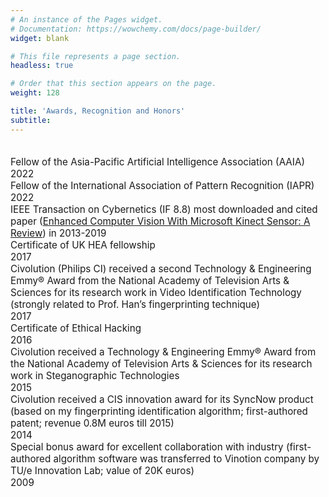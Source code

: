 ```yaml
---
# An instance of the Pages widget.
# Documentation: https://wowchemy.com/docs/page-builder/
widget: blank

# This file represents a page section.
headless: true

# Order that this section appears on the page.
weight: 128

title: 'Awards, Recognition and Honors'
subtitle:
---
```


<div class="view-list-item" style="padding-top: 20px;font-size: 0.95rem;">
Fellow of the Asia-Pacific Artificial Intelligence Association (AAIA)
  <div class="article-metadata">
  <span >
      2022</span>
  </div>
</div>

<div class="view-list-item" style="font-size: 0.95rem;">
Fellow of the International Association of Pattern Recognition (IAPR)
  <div class="article-metadata">
  <span >
      2022</span>
  </div>
</div>

<div class="view-list-item" style="font-size: 0.95rem;">
IEEE Transaction on Cybernetics (IF 8.8) most downloaded and cited paper (<a href="https://ieeexplore.ieee.org/abstract/document/6547194" target="_blank">Enhanced Computer Vision With Microsoft Kinect Sensor: A Review</a>) in 2013-2019
</div>

<div class="view-list-item" style="font-size: 0.95rem;">
Certificate of UK HEA fellowship
  <div class="article-metadata">
  <span >
      2017</span>
  </div>
</div>

<div class="view-list-item" style="font-size: 0.95rem;">
Civolution (Philips CI) received a second Technology & Engineering Emmy® Award from the National Academy of Television Arts & Sciences for its research work in Video Identification Technology (strongly related to Prof. Han’s fingerprinting technique)
  <div class="article-metadata">
  <span >
      2017</span>
  </div>
</div>

<div class="view-list-item" style="font-size: 0.95rem;">
Certificate of Ethical Hacking
  <div class="article-metadata">
  <span >
      2016</span>
  </div>
</div>

<div class="view-list-item" style="font-size: 0.95rem;">
Civolution received a Technology & Engineering Emmy® Award from the National Academy of Television Arts & Sciences for its research work in Steganographic Technologies
  <div class="article-metadata">
  <span >
      2015</span>
  </div>
</div>

<div class="view-list-item" style="font-size: 0.95rem;">
Civolution received a CIS innovation award for its SyncNow product (based on my fingerprinting identification algorithm; first-authored patent; revenue 0.8M euros till 2015)
  <div class="article-metadata">
  <span >
      2014</span>
  </div>
</div>

<div class="view-list-item" style="font-size: 0.95rem;">
Special bonus award for excellent collaboration with industry (first-authored algorithm software was transferred to Vinotion company by TU/e Innovation Lab; value of 20K euros)
  <div class="article-metadata">
  <span >
      2009</span>
  </div>
</div>



















